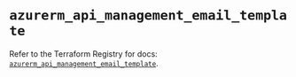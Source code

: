 # `azurerm_api_management_email_template`

Refer to the Terraform Registry for docs: [`azurerm_api_management_email_template`](https://registry.terraform.io/providers/hashicorp/azurerm/4.24.0/docs/resources/api_management_email_template).
